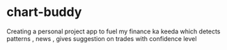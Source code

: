 # chart-buddy
Creating a personal project app to fuel my finance ka keeda which detects patterns , news , gives suggestion on trades with confidence level
